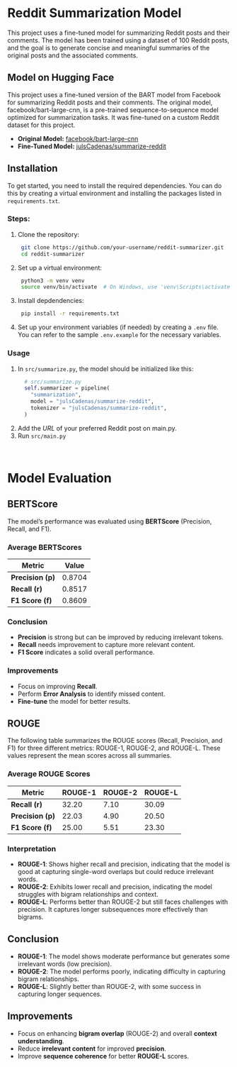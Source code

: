 # **Reddit Summarization Model**

This project uses a fine-tuned model for summarizing Reddit posts and their comments. The model has been trained using a dataset of 100 Reddit posts, and the goal is to generate concise and meaningful summaries of the original posts and the associated comments.

## Model on Hugging Face

This project uses a fine-tuned version of the BART model from Facebook for summarizing Reddit posts and their comments. The original model, facebook/bart-large-cnn, is a pre-trained sequence-to-sequence model optimized for summarization tasks. It was fine-tuned on a custom Reddit dataset for this project.

- **Original Model:** [facebook/bart-large-cnn](https://huggingface.co/facebook/bart-large-cnn)
- **Fine-Tuned Model:** [julsCadenas/summarize-reddit](https://huggingface.co/julsCadenas/summarize-reddit)

## Installation

To get started, you need to install the required dependencies. You can do this by creating a virtual environment and installing the packages listed in `requirements.txt`.

### **Steps:**

1. Clone the repository:
   ```bash
    git clone https://github.com/your-username/reddit-summarizer.git
    cd reddit-summarizer  
2. Set up a virtual environment:
   ```bash
    python3 -m venv venv
    source venv/bin/activate  # On Windows, use 'venv\Scripts\activate'  
2. Install depdendencies:
   ```bash
    pip install -r requirements.txt  
3. Set up your environment variables (if needed) by creating a ```.env``` file. You can refer to the sample ```.env.example``` for the necessary variables.

### **Usage**

1. In ```src/summarize.py```, the model should be initialized like this:
    ```python
      # src/summarize.py
      self.summarizer = pipeline(
        "summarization",
        model = "julsCadenas/summarize-reddit",
        tokenizer = "julsCadenas/summarize-reddit",
      )   
2. Add the *URL* of your preferred Reddit post on main.py.
3. Run ```src/main.py```

<br>

# **Model Evaluation**

## **BERTScore**

The model’s performance was evaluated using **BERTScore** (Precision, Recall, and F1).

### **Average BERTScores**  
| Metric              | Value     |
|---------------------|-----------|
| **Precision (p)**| 0.8704    |
| **Recall (r)**   | 0.8517    |
| **F1 Score (f)** | 0.8609    |

### **Conclusion**
- **Precision** is strong but can be improved by reducing irrelevant tokens.
- **Recall** needs improvement to capture more relevant content.
- **F1 Score** indicates a solid overall performance.

### **Improvements**
- Focus on improving **Recall**.
- Perform **Error Analysis** to identify missed content.
- **Fine-tune** the model for better results.

## **ROUGE**

The following table summarizes the ROUGE scores (Recall, Precision, and F1) for three different metrics: ROUGE-1, ROUGE-2, and ROUGE-L. These values represent the mean scores across all summaries.

### **Average ROUGE Scores**  
| Metric       | ROUGE-1   | ROUGE-2   | ROUGE-L   |
|--------------|-----------|-----------|-----------|
| **Recall (r)** | 32.20     | 7.10      | 30.09     |
| **Precision (p)** | 22.03   | 4.90      | 20.50     |
| **F1 Score (f)**  | 25.00   | 5.51      | 23.30     |

### **Interpretation**
- **ROUGE-1**: Shows higher recall and precision, indicating that the model is good at capturing single-word overlaps but could reduce irrelevant words.
- **ROUGE-2**: Exhibits lower recall and precision, indicating the model struggles with bigram relationships and context.
- **ROUGE-L**: Performs better than ROUGE-2 but still faces challenges with precision. It captures longer subsequences more effectively than bigrams.

## **Conclusion**
- **ROUGE-1**: The model shows moderate performance but generates some irrelevant words (low precision).
- **ROUGE-2**: The model performs poorly, indicating difficulty in capturing bigram relationships.
- **ROUGE-L**: Slightly better than ROUGE-2, with some success in capturing longer sequences.

## **Improvements**
- Focus on enhancing **bigram overlap** (ROUGE-2) and overall **context understanding**.
- Reduce **irrelevant content** for improved **precision**.
- Improve **sequence coherence** for better **ROUGE-L** scores.
